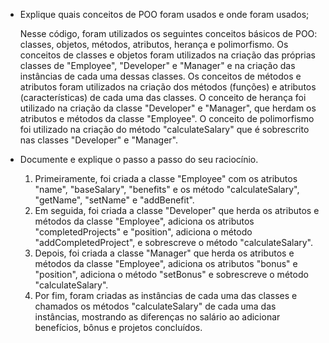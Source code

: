- Explique quais conceitos de POO foram usados e onde foram usados;

  Nesse código, foram utilizados os seguintes conceitos básicos de POO: classes, objetos, métodos, atributos, herança e polimorfismo.
  Os conceitos de classes e objetos foram utilizados na criação das próprias classes de "Employee", "Developer" e "Manager" e na criação das instâncias de cada uma dessas classes.
  Os conceitos de métodos e atributos foram utilizados na criação dos métodos (funções) e atributos (características) de cada uma das classes.
  O conceito de herança foi utilizado na criação da classe "Developer" e "Manager", que herdam os atributos e métodos da classe "Employee".
  O conceito de polimorfismo foi utilizado na criação do método "calculateSalary" que é sobrescrito nas classes "Developer" e "Manager".

- Documente e explique o passo a passo do seu raciocínio.

  1. Primeiramente, foi criada a classe "Employee" com os atributos "name", "baseSalary", "benefits" e os método "calculateSalary", "getName", "setName" e "addBenefit".
  2. Em seguida, foi criada a classe "Developer" que herda os atributos e métodos da classe "Employee", adiciona os atributos "completedProjects" e "position", adiciona o método "addCompletedProject", e sobrescreve o método "calculateSalary".
  3. Depois, foi criada a classe "Manager" que herda os atributos e métodos da classe "Employee", adiciona os atributos "bonus" e "position", adiciona o método "setBonus" e sobrescreve o método "calculateSalary".
  4. Por fim, foram criadas as instâncias de cada uma das classes e chamados os métodos "calculateSalary" de cada uma das instâncias, mostrando as diferenças no salário ao adicionar benefícios, bônus e projetos concluídos.
